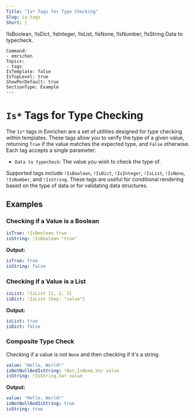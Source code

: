 ```yaml
---
Title: "Is* Tags for Type Checking"
Slug: is-tags
Short: |
  ```
  !IsBoolean, !IsDict, !IsInteger, !IsList, !IsNone, !IsNumber, !IsString
  Data to typecheck.
  ```
Command:
  - emrichen
Topics:
  - tags
IsTemplate: false
IsTopLevel: true
ShowPerDefault: true
SectionType: Example
---
```

# `Is*` Tags for Type Checking

The `Is*` tags in Emrichen are a set of utilities designed for type checking within templates. These tags allow you to
verify the type of a given value, returning `True` if the value matches the expected type, and `False` otherwise. Each
tag accepts a single parameter:

- `Data to typecheck`: The value you wish to check the type of.

Supported tags include `!IsBoolean`, `!IsDict`, `!IsInteger`, `!IsList`, `!IsNone`, `!IsNumber`, and `!IsString`. These
tags are useful for conditional rendering based on the type of data or for validating data structures.

## Examples

### Checking if a Value is a Boolean

```yaml
isTrue: !IsBoolean true
isString: !IsBoolean "true"
```

**Output:**

```yaml
isTrue: true
isString: false
```

### Checking if a Value is a List

```yaml
isList: !IsList [1, 2, 3]
isDict: !IsList {key: "value"}
```

**Output:**

```yaml
isList: true
isDict: false
```

### Composite Type Check

Checking if a value is not `None` and then checking if it's a string.

```yaml
value: "Hello, World!"
isNotNullAndIsString: !Not,IsNone,Var value
isString: !IsString,Var value
```

**Output:**

```yaml
value: "Hello, World!"
isNotNullAndIsString: true
isString: true
```
